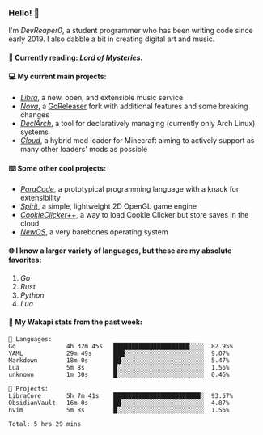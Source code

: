 ### Hello! 👋

I'm _DevReaper0_, a student programmer who has been writing code since early 2019. I also dabble a bit in creating digital art and music.

#### 📖 Currently reading: *Lord of Mysteries*.

#### 💻 My current main projects:

-   _[Libra](https://github.com/LibraMusic)_, a new, open, and extensible music service
-   _[Nova](https://github.com/LibraMusic/Nova)_, a [GoReleaser](https://github.com/goreleaser/goreleaser) fork with additional features and some breaking changes
-   _[DeclArch](https://github.com/DevReaper0/declarch)_, a tool for declaratively managing (currently only Arch Linux) systems
-   _[Cloud](https://github.com/CloudLoaderMC/CloudLoader)_, a hybrid mod loader for Minecraft aiming to actively support as many other loaders' mods as possible

#### ⌨️ Some other cool projects:

-   _[ParaCode](https://github.com/ParaCodeLang/ParaCode)_, a prototypical programming language with a knack for extensibility
-   _[Spirit](https://gitlab.com/DevReaper0/SpiritEngine)_, a simple, lightweight 2D OpenGL game engine
-   _[CookieClicker++](https://github.com/DevReaper0/CookieClickerPlusPlus)_, a way to load Cookie Clicker but store saves in the cloud
-   _[NewOS](https://github.com/DevReaper0/NewOS)_, a very barebones operating system

#### 🌐 I know a larger variety of languages, but these are my absolute favorites:

1. _Go_
2. _Rust_
3. _Python_
4. _Lua_

#### 📡 My Wakapi stats from the past week:

```text
💾 Languages:
Go              4h 32m 45s   █████████████████████░░░░  82.95%
YAML            29m 49s      ███░░░░░░░░░░░░░░░░░░░░░░  9.07%
Markdown        18m 0s       ██░░░░░░░░░░░░░░░░░░░░░░░  5.47%
Lua             5m 8s        █░░░░░░░░░░░░░░░░░░░░░░░░  1.56%
unknown         1m 30s       █░░░░░░░░░░░░░░░░░░░░░░░░  0.46%

💼 Projects:
LibraCore       5h 7m 41s    ████████████████████████░  93.57%
ObsidianVault   16m 0s       ██░░░░░░░░░░░░░░░░░░░░░░░  4.87%
nvim            5m 8s        █░░░░░░░░░░░░░░░░░░░░░░░░  1.56%

Total: 5 hrs 29 mins
```
